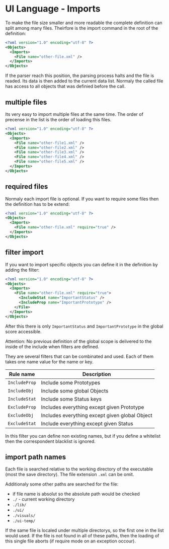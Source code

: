 # UI Language - Imports

To make the file size smaller and more readable the complete definition can split among 
many files. Theirfore is the import command in the root of the definition:

```xml
<?xml version="1.0" encoding="utf-8" ?>
<Objects>
  <Imports>
    <File name="other-file.xml" />
  </Imports>
</Objects>
```

If the parser reach this position, the parsing process halts and the file is readed. Its data is
then added to the current data list. Normaly the called file has access to all objects that was
definied before the call.

## multiple files

Its very easy to import multiple files at the same time. The order of precense in the list is
the order of loading this files.

```xml
<?xml version="1.0" encoding="utf-8" ?>
<Objects>
  <Imports>
    <File name="other-file1.xml" />
    <File name="other-file2.xml" />
    <File name="other-file3.xml" />
    <File name="other-file4.xml" />
    <File name="other-file5.xml" />
  </Imports>
</Objects>
```

## required files

Normaly each import file is optional. If you want to require some files then the definition 
has to be extend:

```xml
<?xml version="1.0" encoding="utf-8" ?>
<Objects>
  <Imports>
    <File name="other-file.xml" require="true" />
  </Imports>
</Objects>
```

## filter import

If you want to import specific objects you can define it in the definition by adding the filter:

```xml
<?xml version="1.0" encoding="utf-8" ?>
<Objects>
  <Imports>
    <File name="other-file.xml" require="true">
	  <IncludeStat name="ImportantStatus" />
	  <IncludeProp name="ImportantPrototype" />
	</File>
  </Imports>
</Objects>
```

After this there is only `ImportantStatus` and `ImportantPrototype` in the global score accessible.

Attention: No previous definition of the global scope is delivered to the inside of the include
when filters are defined.

They are several filters that can be combinated and used. Each of them takes one name value
for the name or key.

| Rule name | Description |
|---|---|
| `IncludeProp` | Include some Prototypes |
| `IncludeObj` | Include some global Objects |
| `IncludeStat` | Include some Status keys |
| `ExcludeProp` | Includes everything except given Prototype |
| `ExcludeObj` | Includes everything except given global Object |
| `ExcludeStat` | Include everything except given Status |

In this filter you can define non existing names, but if you define a whitelist then the
correspondent blacklist is ignored.

## import path names

Each file is searched relative to the working directory of the executable (most the save directory).
The file extension `.xml` can be omit.

Additionaly some other paths are searched for the file:
- if file name is absolut so the absolute path would be checked
- `./` - current working directory
- `./lib/`
- `./ui/`
- `./visuals/`
- `./ui-temp/`

If the same file is localed under multiple directorys, so the first one in the list would used.
If the file is not found in all of these paths, then the loading of this single file aborts
(if require mode on an exception occour).

